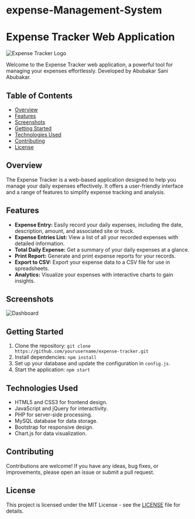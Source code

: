# expense-Management-System
# Expense Tracker Web Application

![Expense Tracker Logo](https://example.com/expense-tracker-logo.png)

Welcome to the Expense Tracker web application, a powerful tool for managing your expenses effortlessly. Developed by Abubakar Sani Abubakar.

## Table of Contents
- [Overview](#overview)
- [Features](#features)
- [Screenshots](#screenshots)
- [Getting Started](#getting-started)
- [Technologies Used](#technologies-used)
- [Contributing](#contributing)
- [License](#license)

## Overview
The Expense Tracker is a web-based application designed to help you manage your daily expenses effectively. It offers a user-friendly interface and a range of features to simplify expense tracking and analysis.

## Features
- **Expense Entry:** Easily record your daily expenses, including the date, description, amount, and associated site or truck.
- **Expense Entries List:** View a list of all your recorded expenses with detailed information.
- **Total Daily Expense:** Get a summary of your daily expenses at a glance.
- **Print Report:** Generate and print expense reports for your records.
- **Export to CSV:** Export your expense data to a CSV file for use in spreadsheets.
- **Analytics:** Visualize your expenses with interactive charts to gain insights.

## Screenshots
![Dashboard](https://example.com/screenshots/dashboard.png)

## Getting Started
1. Clone the repository: `git clone https://github.com/yourusername/expense-tracker.git`
2. Install dependencies: `npm install`
3. Set up your database and update the configuration in `config.js`.
4. Start the application: `npm start`

## Technologies Used
- HTML5 and CSS3 for frontend design.
- JavaScript and jQuery for interactivity.
- PHP for server-side processing.
- MySQL database for data storage.
- Bootstrap for responsive design.
- Chart.js for data visualization.

## Contributing
Contributions are welcome! If you have any ideas, bug fixes, or improvements, please open an issue or submit a pull request.

## License
This project is licensed under the MIT License - see the [LICENSE](LICENSE) file for details.
